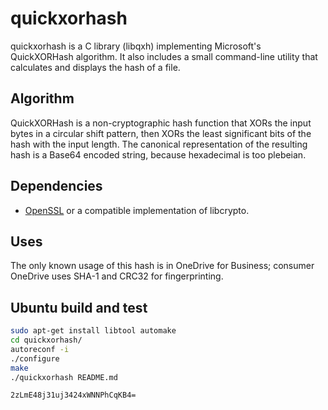 # quickxorhash

quickxorhash is a C library (libqxh) implementing Microsoft's
QuickXORHash algorithm. It also includes a small command-line utility
that calculates and displays the hash of a file.

## Algorithm

QuickXORHash is a non-cryptographic hash function that XORs the input
bytes in a circular shift pattern, then XORs the least significant
bits of the hash with the input length. The canonical representation
of the resulting hash is a Base64 encoded string, because hexadecimal
is too plebeian.

## Dependencies

* [OpenSSL](https://openssl.org/) or a compatible implementation of libcrypto.

## Uses

The only known usage of this hash is in OneDrive for Business; consumer
OneDrive uses SHA-1 and CRC32 for fingerprinting.

## Ubuntu build and test
```bash
sudo apt-get install libtool automake
cd quickxorhash/
autoreconf -i
./configure
make
./quickxorhash README.md

2zLmE48j31uj3424xWNNPhCqKB4=
```
